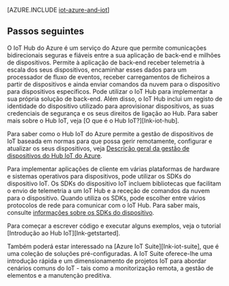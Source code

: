 <properties
 pageTitle="Soluções Azure para Internet das Coisas | Microsoft Azure"
 description="Uma descrição geral do IoT no Azure, incluindo um exemplo de solução de arquitetura e a forma como se relaciona com o IoT Hub do Azure, SDKs do dispositivo e soluções pré-configuradas."
 services="iot-hub"
 documentationCenter=""
 authors="dominicbetts"
 manager="timlt"
 editor=""/>

<tags
 ms.service="iot-hub"
 ms.devlang="na"
 ms.topic="get-started-article"
 ms.tgt_pltfrm="na"
 ms.workload="na"
 ms.date="07/19/2016"
 ms.author="dobett"/>

[AZURE.INCLUDE [iot-azure-and-iot](../../includes/iot-azure-and-iot.md)]

## Passos seguintes

O IoT Hub do Azure é um serviço do Azure que permite comunicações bidirecionais seguras e fiáveis entre a sua aplicação de back-end e milhões de dispositivos. Permite à aplicação de back-end receber telemetria à escala dos seus dispositivos, encaminhar esses dados para um processador de fluxo de eventos, receber carregamentos de ficheiros a partir de dispositivos e ainda enviar comandos da nuvem para o dispositivo para dispositivos específicos. Pode utilizar o IoT Hub para implementar a sua própria solução de back-end. Além disso, o IoT Hub inclui um registo de identidade do dispositivo utilizado para aprovisionar dispositivos, as suas credenciais de segurança e os seus direitos de ligação ao Hub. Para saber mais sobre o Hub IoT, veja [O que é o Hub IoT?][Ink-iot-hub].

Para saber como o Hub IoT do Azure permite a gestão de dispositivos de IoT baseada em normas para que possa gerir remotamente, configurar e atualizar os seus dispositivos, veja [Descrição geral da gestão de dispositivos do Hub IoT do Azure][lnk-device-management].

Para implementar aplicações de cliente em várias plataformas de hardware e sistemas operativos para dispositivos, pode utilizar os SDKs do dispositivo IoT. Os SDKs do dispositivo IoT incluem bibliotecas que facilitam o envio de telemetria a um IoT Hub e a receção de comandos da nuvem para o dispositivo. Quando utiliza os SDKs, pode escolher entre vários protocolos de rede para comunicar com o IoT Hub. Para saber mais, consulte [informações sobre os SDKs do dispositivo][Ink-dispositivo-sdks].

Para começar a escrever código e executar alguns exemplos, veja o tutorial [Introdução ao Hub IoT][Ink-getstarted].

Também poderá estar interessado na [Azure IoT Suite][Ink-iot-suite], que é uma coleção de soluções pré-configuradas. A IoT Suite oferece-lhe uma introdução rápida e um dimensionamento de projetos IoT para abordar cenários comuns do IoT - tais como a monitorização remota, a gestão de elementos e a manutenção preditiva.

[lnk-getstarted]: iot-hub-csharp-csharp-getstarted.md
[Ink-dispositivo-sdks]: https://github.com/Azure/azure-iot-sdks/blob/master/readme.md
[lnk-iot-hub]: iot-hub-what-is-iot-hub.md
[lnk-iot-suite]: https://azure.microsoft.com/documentation/suites/iot-suite/
[lnk-iotdev]: https://azure.microsoft.com/develop/iot/
[lnk-device-management]: iot-hub-device-management-overview.md


<!--HONumber=Aug16_HO1-->



